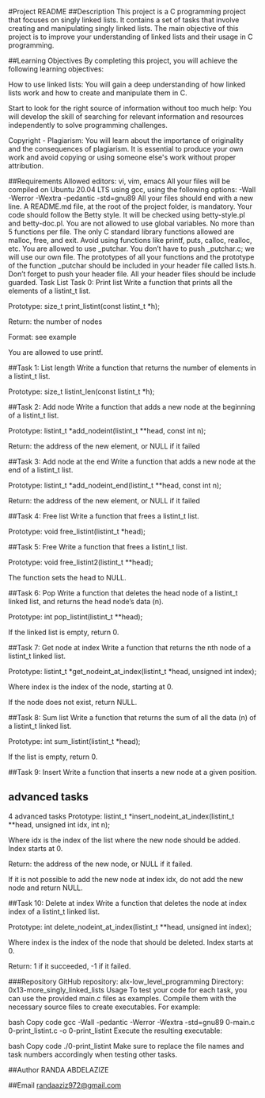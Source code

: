 #Project README
##Description
This project is a C programming project that focuses on singly linked lists. It contains a set of tasks that involve creating and manipulating singly linked lists. The main objective of this project is to improve your understanding of linked lists and their usage in C programming.

##Learning Objectives
By completing this project, you will achieve the following learning objectives:

How to use linked lists: You will gain a deep understanding of how linked lists work and how to create and manipulate them in C.

Start to look for the right source of information without too much help: You will develop the skill of searching for relevant information and resources independently to solve programming challenges.

Copyright - Plagiarism: You will learn about the importance of originality and the consequences of plagiarism. It is essential to produce your own work and avoid copying or using someone else's work without proper attribution.

##Requirements
Allowed editors: vi, vim, emacs
All your files will be compiled on Ubuntu 20.04 LTS using gcc, using the following options: -Wall -Werror -Wextra -pedantic -std=gnu89
All your files should end with a new line.
A README.md file, at the root of the project folder, is mandatory.
Your code should follow the Betty style. It will be checked using betty-style.pl and betty-doc.pl.
You are not allowed to use global variables.
No more than 5 functions per file.
The only C standard library functions allowed are malloc, free, and exit. Avoid using functions like printf, puts, calloc, realloc, etc.
You are allowed to use _putchar.
You don’t have to push _putchar.c; we will use our own file.
The prototypes of all your functions and the prototype of the function _putchar should be included in your header file called lists.h.
Don’t forget to push your header file.
All your header files should be include guarded.
Task List
Task 0: Print list
Write a function that prints all the elements of a listint_t list.

Prototype: size_t print_listint(const listint_t *h);

Return: the number of nodes

Format: see example

You are allowed to use printf.

##Task 1: List length
Write a function that returns the number of elements in a listint_t list.

Prototype: size_t listint_len(const listint_t *h);

##Task 2: Add node
Write a function that adds a new node at the beginning of a listint_t list.

Prototype: listint_t *add_nodeint(listint_t **head, const int n);

Return: the address of the new element, or NULL if it failed

##Task 3: Add node at the end
Write a function that adds a new node at the end of a listint_t list.

Prototype: listint_t *add_nodeint_end(listint_t **head, const int n);

Return: the address of the new element, or NULL if it failed

##Task 4: Free list
Write a function that frees a listint_t list.

Prototype: void free_listint(listint_t *head);

##Task 5: Free
Write a function that frees a listint_t list.

Prototype: void free_listint2(listint_t **head);

The function sets the head to NULL.

##Task 6: Pop
Write a function that deletes the head node of a listint_t linked list, and returns the head node’s data (n).

Prototype: int pop_listint(listint_t **head);

If the linked list is empty, return 0.

##Task 7: Get node at index
Write a function that returns the nth node of a listint_t linked list.

Prototype: listint_t *get_nodeint_at_index(listint_t *head, unsigned int index);

Where index is the index of the node, starting at 0.

If the node does not exist, return NULL.

##Task 8: Sum list
Write a function that returns the sum of all the data (n) of a listint_t linked list.

Prototype: int sum_listint(listint_t *head);

If the list is empty, return 0.

##Task 9: Insert
Write a function that inserts a new node at a given position.

## advanced tasks
4 advanced tasks
Prototype: listint_t *insert_nodeint_at_index(listint_t **head, unsigned int idx, int n);

Where idx is the index of the list where the new node should be added. Index starts at 0.

Return: the address of the new node, or NULL if it failed.

If it is not possible to add the new node at index idx, do not add the new node and return NULL.

##Task 10: Delete at index
Write a function that deletes the node at index index of a listint_t linked list.

Prototype: int delete_nodeint_at_index(listint_t **head, unsigned int index);

Where index is the index of the node that should be deleted. Index starts at 0.

Return: 1 if it succeeded, -1 if it failed.

###Repository
GitHub repository: alx-low_level_programming
Directory: 0x13-more_singly_linked_lists
Usage
To test your code for each task, you can use the provided main.c files as examples. Compile them with the necessary source files to create executables. For example:

bash
Copy code
gcc -Wall -pedantic -Werror -Wextra -std=gnu89 0-main.c 0-print_listint.c -o 0-print_listint
Execute the resulting executable:

bash
Copy code
./0-print_listint
Make sure to replace the file names and task numbers accordingly when testing other tasks.

##Author RANDA ABDELAZIZE

##Email randaaziz972@gmail.com
